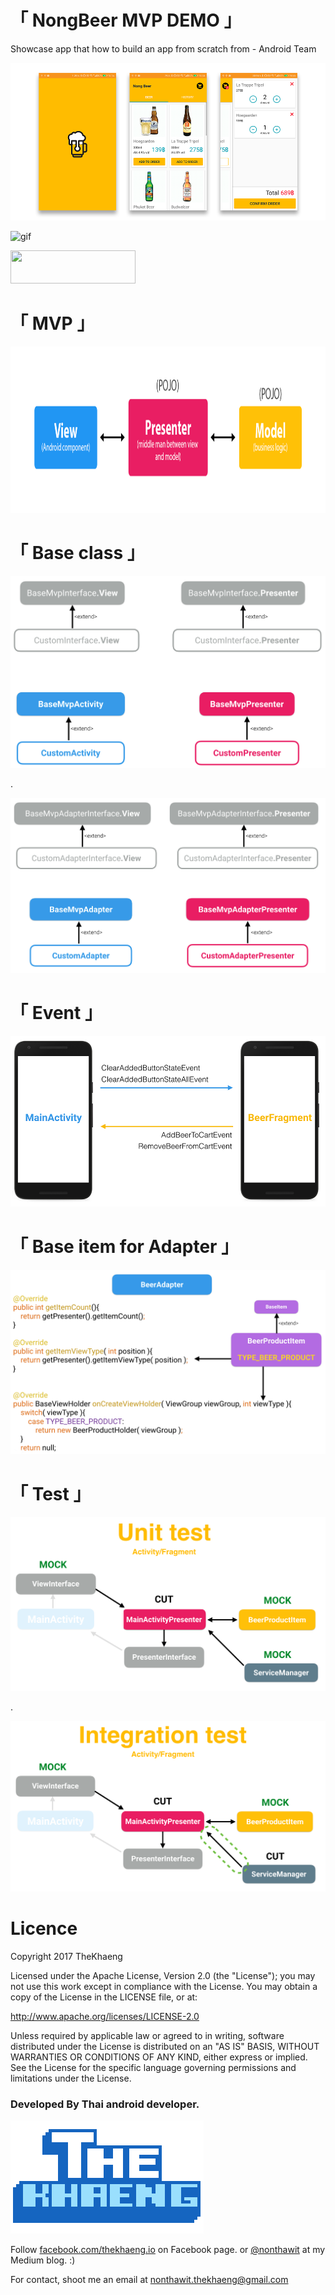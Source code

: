 # 「 NongBeer MVP DEMO 」

Showcase app that how to build an app from scratch from - Android Team

<img src="./picture/logo.png">


![gif](./picture/2560-04-26_12_51_32.gif)


<a href="https://www.slideshare.net/nonthawit/nongbeer-mvp-demo-application
" target="_blank">
<img src="http://3playmedia.wpengine.netdna-cdn.com/ui/images/05-28-2014-slideshare-logo.jpg" height="53" width="200">
</a>


# 「 MVP 」
<img src="./picture/mvp.png" height="266" width="1000">


# 「 Base class 」

<img src="./picture/ActivityTemplate.png">

.

<img src="./picture/AdapterTemplate.png">


# 「 Event 」

<img src="./picture/Event.png">


# 「 Base item for Adapter 」

<img src="./picture/BaseItem.png">

# 「 Test 」

<img src="./picture/UnitTest.png">

.

<img src="./picture/IntegrationTest.png">

# Licence

Copyright 2017 TheKhaeng

Licensed under the Apache License, Version 2.0 (the "License"); you may not use this work except in compliance with the License. You may obtain a copy of the License in the LICENSE file, or at:

http://www.apache.org/licenses/LICENSE-2.0

Unless required by applicable law or agreed to in writing, software distributed under the License is distributed on an "AS IS" BASIS, WITHOUT WARRANTIES OR CONDITIONS OF ANY KIND, either express or implied. See the License for the specific language governing permissions and limitations under the License.


### Developed By Thai android developer.

![alt text](./picture/thekhaeng_logo.png)


Follow [facebook.com/thekhaeng.io](https://www.facebook.com/thekhaeng.io) on Facebook page.
or [@nonthawit](https://medium.com/@nonthawit) at my Medium blog. :)

For contact, shoot me an email at nonthawit.thekhaeng@gmail.com

